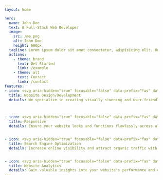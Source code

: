 ```yaml
---
layout: home

hero:
  name: John Doe
  text: A Full-Stack Web Developer
  image:
    src: /me.png
    alt: John Doe
    height: 600px
  tagline: Lorem ipsum dolor sit amet consectetur, adipisicing elit. Odio laboriosam delectus harum natus.
  actions:
    - theme: brand
      text: Get Started
      link: /example
    - theme: alt
      text: Contact
      link: /contact
features:
- icon: <svg aria-hidden="true" focusable="false" data-prefix="fas" data-icon="pencil" class="svg-inline--fa fa-pencil fa-2xl" height="24px" width="24px" role="img" xmlns="http://www.w3.org/2000/svg" viewBox="0 0 512 512"><path fill="currentColor" d="M410.3 231l11.3-11.3-33.9-33.9-62.1-62.1L291.7 89.8l-11.3 11.3-22.6 22.6L58.6 322.9c-10.4 10.4-18 23.3-22.2 37.4L1 480.7c-2.5 8.4-.2 17.5 6.1 23.7s15.3 8.5 23.7 6.1l120.3-35.4c14.1-4.2 27-11.8 37.4-22.2L387.7 253.7 410.3 231zM160 399.4l-9.1 22.7c-4 3.1-8.5 5.4-13.3 6.9L59.4 452l23-78.1c1.4-4.9 3.8-9.4 6.9-13.3l22.7-9.1v32c0 8.8 7.2 16 16 16h32zM362.7 18.7L348.3 33.2 325.7 55.8 314.3 67.1l33.9 33.9 62.1 62.1 33.9 33.9 11.3-11.3 22.6-22.6 14.5-14.5c25-25 25-65.5 0-90.5L453.3 18.7c-25-25-65.5-25-90.5 0zm-47.4 168l-144 144c-6.2 6.2-16.4 6.2-22.6 0s-6.2-16.4 0-22.6l144-144c6.2-6.2 16.4-6.2 22.6 0s6.2 16.4 0 22.6z"></path></svg>
  title: Website Design/Development
  details: We specialize in creating visually stunning and user-friendly websites tailored to meet your unique business needs.



- icon: <svg aria-hidden="true" focusable="false" data-prefix="fas" data-icon="mobile-screen-button" class="svg-inline--fa fa-mobile-screen-button fa-2xl " role="img" xmlns="http://www.w3.org/2000/svg" height="24px" width="24px" viewBox="0 0 384 512"><path fill="currentColor" d="M16 64C16 28.7 44.7 0 80 0H304c35.3 0 64 28.7 64 64V448c0 35.3-28.7 64-64 64H80c-35.3 0-64-28.7-64-64V64zM224 448a32 32 0 1 0 -64 0 32 32 0 1 0 64 0zM304 64H80V384H304V64z"></path></svg>
  title: Responsive
  details: Ensure your website looks and functions flawlessly across all devices with our responsive web design techniques.


- icon: <svg aria-hidden="true" focusable="false" data-prefix="fas" data-icon="forward" class="svg-inline--fa fa-forward fa-2xl " height="24px" width="24px" role="img" xmlns="http://www.w3.org/2000/svg" viewBox="0 0 512 512"><path fill="currentColor" d="M52.5 440.6c-9.5 7.9-22.8 9.7-34.1 4.4S0 428.4 0 416V96C0 83.6 7.2 72.3 18.4 67s24.5-3.6 34.1 4.4L224 214.3V256v41.7L52.5 440.6zM256 352V256 128 96c0-12.4 7.2-23.7 18.4-29s24.5-3.6 34.1 4.4l192 160c7.3 6.1 11.5 15.1 11.5 24.6s-4.2 18.5-11.5 24.6l-192 160c-9.5 7.9-22.8 9.7-34.1 4.4s-18.4-16.6-18.4-29V352z"></path></svg>
  title: Search Engine Optimization
  details: Increase online visibility and attract organic traffic with our SEO services. We optimize your website's structure, content, and keywords to improve search engine rankings.


- icon: <svg aria-hidden="true" focusable="false" data-prefix="fas" data-icon="chart-line" class="svg-inline--fa fa-chart-line fa-2xl " height="24px" width="24px" role="img" xmlns="http://www.w3.org/2000/svg" viewBox="0 0 512 512"><path fill="currentColor" d="M64 64c0-17.7-14.3-32-32-32S0 46.3 0 64V400c0 44.2 35.8 80 80 80H480c17.7 0 32-14.3 32-32s-14.3-32-32-32H80c-8.8 0-16-7.2-16-16V64zm406.6 86.6c12.5-12.5 12.5-32.8 0-45.3s-32.8-12.5-45.3 0L320 210.7l-57.4-57.4c-12.5-12.5-32.8-12.5-45.3 0l-112 112c-12.5 12.5-12.5 32.8 0 45.3s32.8 12.5 45.3 0L240 221.3l57.4 57.4c12.5 12.5 32.8 12.5 45.3 0l128-128z"></path></svg>
  title: Website Analytics
  details: Gain valuable insights into your website's performance and user behavior with our analytics and tracking services.
---
```


<style>
:root {
  --vp-c-brand: hsl(0 85% 57%);
  --vp-c-brand-light: hsl(0 85% 70%);
  --vp-c-brand-lighter: hsl(0 85% 80%);
  --vp-c-brand-dark: hsl(0 85% 57%);
  --vp-c-brand-darker: hsl(0 85% 40%);
  --vp-home-hero-name-color: transparent;
  --vp-home-hero-name-background: -webkit-linear-gradient( 120deg, hsl(0 100% 60%), hsl(15 100% 60%) 35%, hsl(23 96% 62%) 45%, hsl(0 100% 60%) 65%, hsl(358 58% 47%) );
  --vp-home-hero-image-background-image: linear-gradient( -45deg, hsl(0 100% 60% / 80%), hsl(15 100% 60% / 80%) 40%, hsl(23 96% 62% / 80%) 45%, hsl(0 100% 60% / 80%) 60%, hsl(358 58% 47% / 80%) );
  --vp-home-hero-image-filter: blur(40px);
  --vp-c-gray-light-3: #d1d1d1;
  --vp-c-gray-light-5: #f2f2f2;
  --vp-c-gray-dark-2: #484848;
  --vp-c-gray-dark-3: #3a3a3a
}

@media (min-width: 640px) {
  :root {
    --vp-home-hero-image-filter: blur(56px);
  }
}

@media (min-width: 960px) {
  :root {
    --vp-home-hero-image-filter: blur(68px);
  }
}

.VPImage {
  border-radius: 25%;
}
</style>
